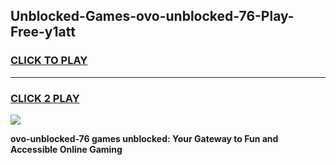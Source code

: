 
## Unblocked-Games-ovo-unblocked-76-Play-Free-y1att
<h3>
<a href="https://premium76.site?title=ovo-unblocked-76&ref=18A">CLICK TO PLAY</a></h3>
<hr>

<h3>
<a href="https://premium76.site?title=ovo-unblocked-76&ref=18A">CLICK 2 PLAY</a>
  
</h3>

<a href="https://premium76.site?title=ovo-unblocked-76&ref=18A"><img src="https://clearcache.store/games.png"></a>


**ovo-unblocked-76 games unblocked: Your Gateway to Fun and Accessible Online Gaming**
